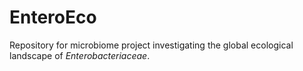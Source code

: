# EnteroEco
Repository for microbiome project investigating the global ecological landscape of <i>Enterobacteriaceae</i>.
